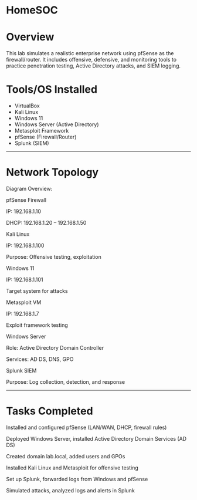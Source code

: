 # HomeSOC

# Overview
This lab simulates a realistic enterprise network using pfSense as the firewall/router. It includes offensive, defensive, and monitoring tools to practice penetration testing, Active Directory attacks, and SIEM logging.

# Tools/OS Installed
- VirtualBox
- Kali Linux
- Windows 11
- Windows Server (Active Directory)
- Metasploit Framework
- pfSense (Firewall/Router)
- Splunk (SIEM)

---

# Network Topology

Diagram Overview:

pfSense Firewall

IP: 192.168.1.10

DHCP: 192.168.1.20 – 192.168.1.50

Kali Linux

IP: 192.168.1.100

Purpose: Offensive testing, exploitation

Windows 11

IP: 192.168.1.101

Target system for attacks

Metasploit VM

IP: 192.168.1.7

Exploit framework testing

Windows Server

Role: Active Directory Domain Controller

Services: AD DS, DNS, GPO

Splunk SIEM

Purpose: Log collection, detection, and response



---

# Tasks Completed
Installed and configured pfSense (LAN/WAN, DHCP, firewall rules)

Deployed Windows Server, installed Active Directory Domain Services (AD DS)

Created domain lab.local, added users and GPOs

Installed Kali Linux and Metasploit for offensive testing

Set up Splunk, forwarded logs from Windows and pfSense

Simulated attacks, analyzed logs and alerts in Splunk

